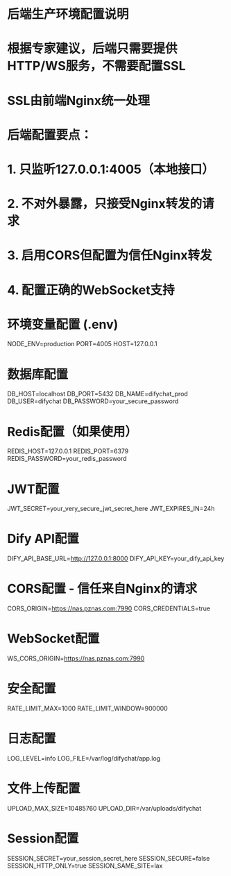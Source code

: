 # 后端生产环境配置说明
# 
# 根据专家建议，后端只需要提供HTTP/WS服务，不需要配置SSL
# SSL由前端Nginx统一处理
#
# 后端配置要点：
# 1. 只监听127.0.0.1:4005（本地接口）
# 2. 不对外暴露，只接受Nginx转发的请求
# 3. 启用CORS但配置为信任Nginx转发
# 4. 配置正确的WebSocket支持

# 环境变量配置 (.env)
NODE_ENV=production
PORT=4005
HOST=127.0.0.1

# 数据库配置
DB_HOST=localhost
DB_PORT=5432
DB_NAME=difychat_prod
DB_USER=difychat
DB_PASSWORD=your_secure_password

# Redis配置（如果使用）
REDIS_HOST=127.0.0.1
REDIS_PORT=6379
REDIS_PASSWORD=your_redis_password

# JWT配置
JWT_SECRET=your_very_secure_jwt_secret_here
JWT_EXPIRES_IN=24h

# Dify API配置
DIFY_API_BASE_URL=http://127.0.0.1:8000
DIFY_API_KEY=your_dify_api_key

# CORS配置 - 信任来自Nginx的请求
CORS_ORIGIN=https://nas.pznas.com:7990
CORS_CREDENTIALS=true

# WebSocket配置
WS_CORS_ORIGIN=https://nas.pznas.com:7990

# 安全配置
RATE_LIMIT_MAX=1000
RATE_LIMIT_WINDOW=900000

# 日志配置
LOG_LEVEL=info
LOG_FILE=/var/log/difychat/app.log

# 文件上传配置
UPLOAD_MAX_SIZE=10485760
UPLOAD_DIR=/var/uploads/difychat

# Session配置
SESSION_SECRET=your_session_secret_here
SESSION_SECURE=false
SESSION_HTTP_ONLY=true
SESSION_SAME_SITE=lax
